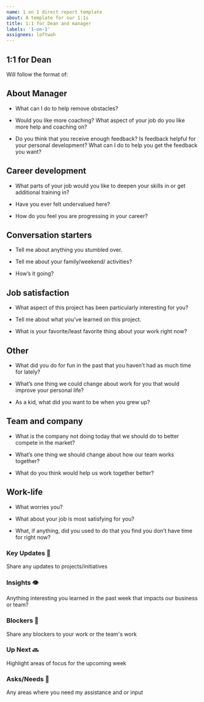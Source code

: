 ```yaml
---
name: 1 on 1 direct report template
about: A template for our 1:1s
title: 1:1 for Dean and manager
labels: '1-on-1'
assignees: loftwah
---
```


## 1:1 for Dean

Will follow the format of:

<!-- start of questions -->
## About Manager

- What can I do to help remove obstacles?

- Would you like more coaching? What aspect of your job do you like more help and coaching on?

- Do you think that you receive enough feedback? Is feedback helpful for your personal development? What can I do to help you get the feedback you want?

## Career development

- What parts of your job would you like to deepen your skills in or get additional training in?

- Have you ever felt undervalued here?

- How do you feel you are progressing in your career?

## Conversation starters

- Tell me about anything you stumbled over.

- Tell me about your family/weekend/ activities?

- How’s it going?

## Job satisfaction

- What aspect of this project has been particularly interesting for you?

- Tell me about what you’ve learned on this project.

- What is your favorite/least favorite thing about your work right now?

## Other

- What did you do for fun in the past that you haven’t had as much time for lately?

- What’s one thing we could change about work for you that would improve your personal life?

- As a kid, what did you want to be when you grew up?

## Team and company

- What is the company not doing today that we should do to better compete in the market?

- What’s one thing we should change about how our team works together?

- What do you think would help us work together better?

## Work-life

- What worries you?

- What about your job is most satisfying for you?

- What, if anything, did you used to do that you find you don’t have time for right now?

<!-- end of questions -->
### Key Updates 🔑

Share any updates to projects/initiatives

### Insights 👁

Anything interesting you learned in the past week that impacts our business or team?

### Blockers 🛑

Share any blockers to your work or the team's work

### Up Next 🔜

Highlight areas of focus for the upcoming week

### Asks/Needs 💬

Any areas where you need my assistance and or input
